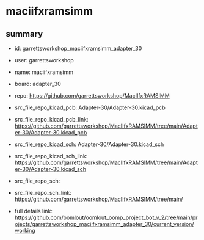 # maciifxramsimm
 
## summary 
* id: garrettsworkshop_maciifxramsimm_adapter_30
* user: garrettsworkshop
* name: maciifxramsimm
* board: adapter_30
* repo: https://github.com/garrettsworkshop/MacIIfxRAMSIMM
* src_file_repo_kicad_pcb: Adapter-30/Adapter-30.kicad_pcb
* src_file_repo_kicad_pcb_link: https://github.com/garrettsworkshop/MacIIfxRAMSIMM/tree/main/Adapter-30/Adapter-30.kicad_pcb
* src_file_repo_kicad_sch: Adapter-30/Adapter-30.kicad_sch
* src_file_repo_kicad_sch_link: https://github.com/garrettsworkshop/MacIIfxRAMSIMM/tree/main/Adapter-30/Adapter-30.kicad_sch

* src_file_repo_sch: 
* src_file_repo_sch_link: https://github.com/garrettsworkshop/MacIIfxRAMSIMM/tree/main/
* full details link: https://github.com/oomlout/oomlout_oomp_project_bot_v_2/tree/main/projects/garrettsworkshop_maciifxramsimm_adapter_30/current_version/working  






